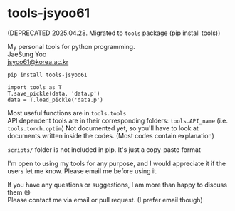 # tools-jsyoo61

(DEPRECATED 2025.04.28. Migrated to `tools` package (pip install tools))

My personal tools for python programming.\
JaeSung Yoo\
jsyoo61@korea.ac.kr

    pip install tools-jsyoo61

    import tools as T
    T.save_pickle(data, 'data.p')
    data = T.load_pickle('data.p')

Most useful functions are in `tools.tools`\
API dependent tools are in their corresponding folders: `tools.API_name` (i.e. `tools.torch.optim`)
Not documented yet, so you'll have to look at documents written inside the codes. (Most codes contain explanation)

`scripts/` folder is not included in pip. It's just a copy-paste format

I'm open to using my tools for any purpose, and I would appreciate it if the users let me know.
Please email me before using it.

If you have any questions or suggestions, I am more than happy to discuss them :smile: \
Please contact me via email or pull request. (I prefer email though)

